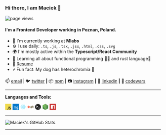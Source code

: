 ### Hi there, I am Maciek 👋

![page views](https://komarev.com/ghpvc/?username=maciekglowacki&color=brightgreen)

#### I'm a Frontend Developer working in Poznan, Poland.

- 🏢 I'm currently working at **Mlabs**
- ⚙️ I use daily: `.ts`, `.js`, `.tsx`, `.jsx`, `.html`, `.css`, `.svg`
- 🌍 I'm mostly active within the **Typescript/React Community**
- 🌱 Learning all about functional programming 👨‍💻 and rust language🦀  
- 📝 [Resume](https://github.com/maciekglowacki/maciekglowacki/blob/master/CV-Maciej-Glowacki.pdf)
- ⚡️ Fun fact: My dog has heterochromia 🐶

📫 [email](mailto:glowackimaciej97@gmail.com) | 
🐦 [twitter][twitter] **|** 
📦 [npm][npm] **|** 
📷 [instagram][instagram] **|** 
👔 [linkedin][linkedin] **|**
🥋 [codewars][codewars] 

[twitter]: https://twitter.com/glowackimaciej1
[instagram]: https://www.instagram.com/maciek_soprano
[linkedin]: https://www.linkedin.com/in/maciej-g%C5%82owacki-18899713b/
[npm]: needtobeadded.com
[codewars]: https://www.codewars.com/users/maciekglowacki

---- 

**Languages and Tools:**  

<code><img height="20" src="https://raw.githubusercontent.com/github/explore/80688e429a7d4ef2fca1e82350fe8e3517d3494d/topics/javascript/javascript.png"></code>
<code><img height="20" src="https://raw.githubusercontent.com/github/explore/80688e429a7d4ef2fca1e82350fe8e3517d3494d/topics/typescript/typescript.png"></code>
<code><img height="20" src="https://raw.githubusercontent.com/github/explore/80688e429a7d4ef2fca1e82350fe8e3517d3494d/topics/react/react.png"></code>
<code><img height="20" src="https://raw.githubusercontent.com/github/explore/80688e429a7d4ef2fca1e82350fe8e3517d3494d/topics/git/git.png"></code>
<code><img height="20" src="https://raw.githubusercontent.com/github/explore/80688e429a7d4ef2fca1e82350fe8e3517d3494d/topics/terminal/terminal.png"></code>
<code><img height="20" src="https://raw.githubusercontent.com/github/explore/80688e429a7d4ef2fca1e82350fe8e3517d3494d/topics/nodejs/nodejs.png"></code>
<code><img height="20" src="https://raw.githubusercontent.com/github/explore/80688e429a7d4ef2fca1e82350fe8e3517d3494d/topics/npm/npm.png"></code>   

---- 

![Maciek's GitHub Stats](https://github-readme-stats.vercel.app/api?username=maciekglowacki&show_icons=true)

---- 

